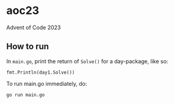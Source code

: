 # aoc23
Advent of Code 2023

## How to run

In `main.go`, print the return of `Solve()` for a day-package, like so:

```
fmt.Println(day1.Solve())
```

To run main.go immediately, do:

```
go run main.go
```
